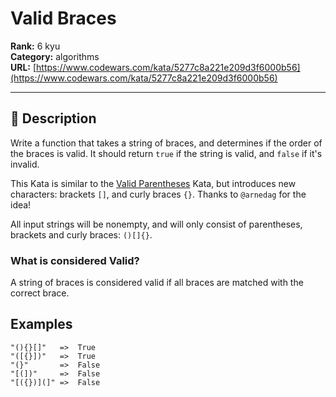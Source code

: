 # Valid Braces

**Rank:** 6 kyu  
**Category:** algorithms  
**URL:** [https://www.codewars.com/kata/5277c8a221e209d3f6000b56](https://www.codewars.com/kata/5277c8a221e209d3f6000b56)

---

## 📝 Description

Write a function that takes a string of braces, and determines if the order of the braces is valid. It should return `true` if the string is valid, and `false` if it's invalid.


This Kata is similar to the [Valid Parentheses](https://www.codewars.com/kata/valid-parentheses-1) Kata, but introduces new characters: brackets `[]`, and curly braces `{}`. Thanks to `@arnedag` for the idea!


All input strings will be nonempty, and will only consist of parentheses, brackets and curly braces: `()[]{}`. 



### What is considered Valid?


A string of braces is considered valid if all braces are matched with the correct brace.


## Examples

```
"(){}[]"   =>  True
"([{}])"   =>  True
"(}"       =>  False
"[(])"     =>  False
"[({})](]" =>  False
```
